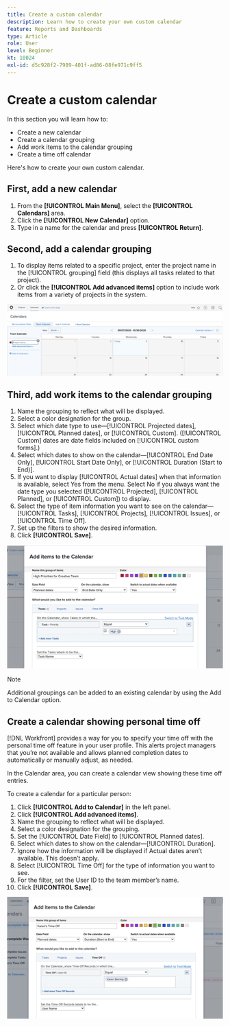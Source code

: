 ```yaml
---
title: Create a custom calendar
description: Learn how to create your own custom calendar
feature: Reports and Dashboards
type: Article
role: User
level: Beginner
kt: 10024
exl-id: d5c928f2-7989-401f-ad86-08fe971c9ff5
---
```

# Create a custom calendar

In this section you will learn how to:

* Create a new calendar
* Create a calendar grouping
* Add work items to the calendar grouping
* Create a time off calendar

Here's how to create your own custom calendar.

## First, add a new calendar

1. From the **[!UICONTROL Main Menu]**, select the **[!UICONTROL Calendars]** area.
1. Click the **[!UICONTROL New Calendar]** option.
1. Type in a name for the calendar and press **[!UICONTROL Return]**.

## Second, add a calendar grouping

1. To display items related to a specific project, enter the project name in the [!UICONTROL grouping] field (this displays all tasks related to that project).
1. Or click the **[!UICONTROL Add advanced items]** option to include work items from a variety of projects in the system.

![An image of the screen to add a grouping to a calendar](assets/calendar-2-1.png)

## Third, add work items to the calendar grouping

1. Name the grouping to reflect what will be displayed.
1. Select a color designation for the group.
1. Select which date type to use—[!UICONTROL Projected dates], [!UICONTROL Planned dates], or [!UICONTROL Custom]. ([!UICONTROL Custom] dates are date fields included on [!UICONTROL custom forms].)
1. Select which dates to show on the calendar—[!UICONTROL End Date Only], [!UICONTROL Start Date Only], or [!UICONTROL Duration (Start to End)].
1. If you want to display [!UICONTROL Actual dates] when that information is available, select Yes from the menu. Select No if you always want the date type you selected ([!UICONTROL Projected], [!UICONTROL Planned], or [!UICONTROL Custom]) to display.
1. Select the type of item information you want to see on the calendar—[!UICONTROL Tasks], [!UICONTROL Projects], [!UICONTROL Issues], or [!UICONTROL Time Off].
1. Set up the filters to show the desired information.
1. Click **[!UICONTROL Save]**.

![An image of the screen to add work items to a calendar grouping](assets/calendar-2-2.png)

>[!NOTE]
>
>Additional groupings can be added to an existing calendar by using the Add to Calendar option.

## Create a calendar showing personal time off

[!DNL Workfront] provides a way for you to specify your time off with the personal time off feature in your user profile. This alerts project managers that you’re not available and allows planned completion dates to automatically or manually adjust, as needed. 

In the Calendar area, you can create a calendar view showing these time off entries. 

To create a calendar for a particular person:

1. Click **[!UICONTROL Add to Calendar]** in the left panel.
1. Click **[!UICONTROL Add advanced items]**.
1. Name the grouping to reflect what will be displayed.
1. Select a color designation for the grouping.
1. Set the [!UICONTROL Date Field] to [!UICONTROL Planned dates].
1. Select which dates to show on the calendar—[!UICONTROL Duration].
1. Ignore how the information will be displayed if Actual dates aren’t available. This doesn’t apply.
1. Select [!UICONTROL Time Off] for the type of information you want to see.
1. For the filter, set the User ID to the team member’s name.
1. Click **[!UICONTROL Save]**.

![An image of the screen to add time off entries to a calendar grouping](assets/calendar-2-3.png)
